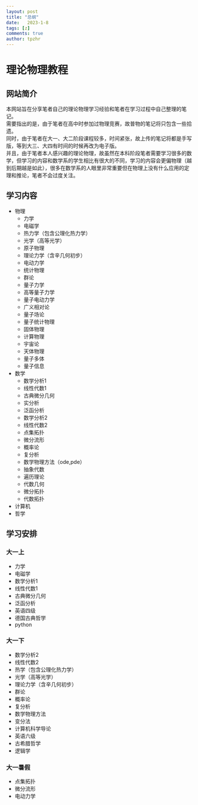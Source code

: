 ```yaml
---
layout: post
title: "总纲"
date:   2023-1-8
tags: [z]
comments: true
author: tpzhr
---
```


# 理论物理教程

## 网站简介
本网站旨在分享笔者自己的理论物理学习经验和笔者在学习过程中自己整理的笔记。  
需要指出的是，由于笔者在高中时参加过物理竞赛，故普物的笔记将只包含一些拾遗。  
同时，由于笔者在大一、大二阶段课程较多，时间紧张，故上传的笔记将都是手写版，等到大三、大四有时间的时候再改为电子版。  
并且，由于笔者本人感兴趣的理论物理，故虽然在本科阶段笔者需要学习很多的数学，但学习的内容和数学系的学生相比有很大的不同，学习的内容会更偏物理（越到后期越是如此），很多在数学系的人眼里非常重要但在物理上没有什么应用的定理和推论，笔者不会过度关注。

## 学习内容
- 物理
  - 力学
  - 电磁学
  - 热力学（包含公理化热力学）
  - 光学（高等光学）
  - 原子物理
  - 理论力学（含辛几何初步）
  - 电动力学
  - 统计物理
  - 群论
  - 量子力学
  - 高等量子力学
  - 量子电动力学
  - 广义相对论
  - 量子场论
  - 量子统计物理
  - 固体物理
  - 计算物理
  - 宇宙论
  - 天体物理
  - 量子多体
  - 量子信息
- 数学
  - 数学分析1
  - 线性代数1
  - 古典微分几何
  - 实分析
  - 泛函分析
  - 数学分析2
  - 线性代数2
  - 点集拓扑
  - 微分流形
  - 概率论
  - 复分析
  - 数学物理方法（ode,pde）
  - 抽象代数
  - 遍历理论
  - 代数几何
  - 微分拓扑
  - 代数拓扑
- 计算机
- 哲学

## 学习安排

### 大一上
- 力学
- 电磁学
- 数学分析1
- 线性代数1
- 古典微分几何
- 泛函分析
- 英语四级
- 德国古典哲学
- python

### 大一下
- 数学分析2
- 线性代数2
- 热学（包含公理化热力学）
- 光学（高等光学）
- 理论力学（含辛几何初步）
- 群论
- 概率论
- 复分析
- 数学物理方法
- 变分法
- 计算机科学导论
- 英语六级
- 古希腊哲学
- 逻辑学

### 大一暑假
- 点集拓扑
- 微分流形
- 电动力学
